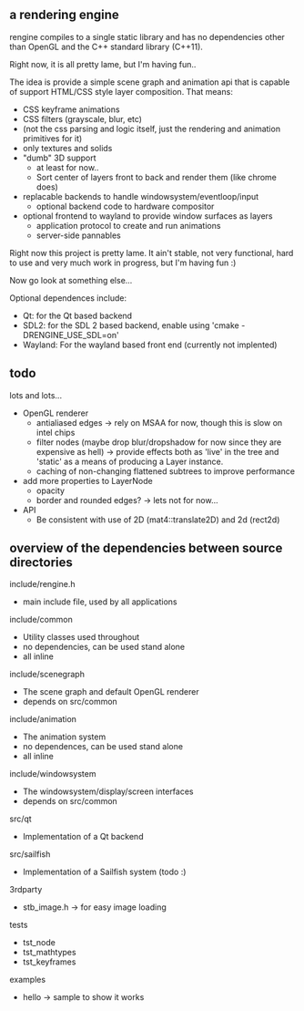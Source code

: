 
a rendering engine
------------------

rengine compiles to a single static library and has no dependencies other than
OpenGL and the C++ standard library (C++11).

Right now, it is all pretty lame, but I'm having fun..

The idea is provide a simple scene graph and animation api that is capable of
support HTML/CSS style layer composition. That means:
 - CSS keyframe animations
 - CSS filters (grayscale, blur, etc)
 - (not the css parsing and logic itself, just the rendering and animation
   primitives for it)
 - only textures and solids
 - "dumb" 3D support
   - at least for now..
   - Sort center of layers front to back and render them (like chrome does)
 - replacable backends to handle windowsystem/eventloop/input
   - optional backend code to hardware compositor
 - optional frontend to wayland to provide window surfaces as layers
   - application protocol to create and run animations
   - server-side pannables

Right now this project is pretty lame. It ain't stable, not very functional,
hard to use and very much work in progress, but I'm having fun :)

Now go look at something else...

Optional dependences include:

 - Qt: for the Qt based backend
 - SDL2: for the SDL 2 based backend, enable using 'cmake -DRENGINE_USE_SDL=on'
 - Wayland: For the wayland based front end (currently not implented)


todo
----

lots and lots...
 - OpenGL renderer
   - antialiased edges -> rely on MSAA for now, though this is slow on intel chips
   - filter nodes (maybe drop blur/dropshadow for now since they are expensive as hell)
      -> provide effects both as 'live' in the tree and 'static' as a means of producing a Layer instance.
   - caching of non-changing flattened subtrees to improve performance
 - add more properties to LayerNode
   - opacity
   - border and rounded edges? -> lets not for now...
 - API
   - Be consistent with use of 2D (mat4::translate2D) and 2d (rect2d)


overview of the dependencies between source directories
-------------------------------------------------------

include/rengine.h
 - main include file, used by all applications

include/common
 - Utility classes used throughout
 - no dependencies, can be used stand alone
 - all inline

include/scenegraph
 - The scene graph and default OpenGL renderer
 - depends on src/common

include/animation
 - The animation system
 - no dependences, can be used stand alone
 - all inline

include/windowsystem
 - The windowsystem/display/screen interfaces
 - depends on src/common

src/qt
 - Implementation of a Qt backend

src/sailfish
 - Implementation of a Sailfish system (todo :)

3rdparty
 - stb_image.h -> for easy image loading

tests
 - tst_node
 - tst_mathtypes
 - tst_keyframes

examples
 - hello -> sample to show it works
